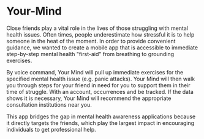 # Your-Mind
Close friends play a vital role in the lives of those struggling with mental health issues. Often times, people underestimate how stressful it is to help someone in the heat of the moment. In order to provide convenient guidance, we wanted to create a mobile app that is accessible to immediate step-by-step mental health "first-aid" from breathing to grounding exercises.

By voice command, Your Mind will pull up immediate exercises for the specified mental health issue (e.g. panic attacks). Your Mind will then walk you through steps for your friend in need for you to support them in their time of struggle. With an account, occurrences and be tracked. If the data shows it is necessary, Your Mind will recommend the appropriate consultation institutions near you.

This app bridges the gap in mental health awareness applications because it directly targets the friends, which play the largest impact in encouraging individuals to get professional help. 
